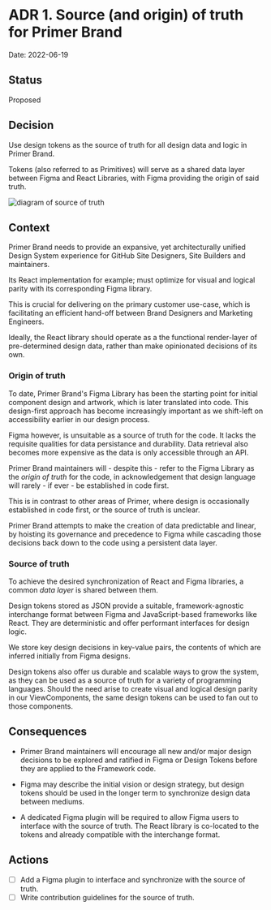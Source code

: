 # ADR 1. Source (and origin) of truth for Primer Brand

Date: 2022-06-19

## Status

Proposed

## Decision

Use design tokens as the source of truth for all design data and logic in Primer Brand.

Tokens (also referred to as Primitives) will serve as a shared data layer between Figma and React Libraries, with Figma providing the origin of said truth.

![diagram of source of truth](https://user-images.githubusercontent.com/13340707/174580541-2ff70d42-e656-4238-8832-51c9fb0dce41.jpg)

## Context

Primer Brand needs to provide an expansive, yet architecturally unified Design System experience for GitHub Site Designers, Site Builders and maintainers.

Its React implementation for example; must optimize for visual and logical parity with its corresponding Figma library.

This is crucial for delivering on the primary customer use-case, which is facilitating an efficient hand-off between Brand Designers and Marketing Engineers.

Ideally, the React library should operate as a the functional render-layer of pre-determined design data, rather than make opinionated decisions of its own.

### Origin of truth

To date, Primer Brand's Figma Library has been the starting point for initial component design and artwork, which is later translated into code. This design-first approach has become increasingly important as we shift-left on accessibility earlier in our design process.

Figma however, is unsuitable as a source of truth for the code. It lacks the requisite qualities for data persistance and durability. Data retrieval also becomes more expensive as the data is only accessible through an API.

Primer Brand maintainers will - despite this - refer to the Figma Library as the _origin of truth_ for the code, in acknowledgement that design language will rarely - if ever - be established in code first.

This is in contrast to other areas of Primer, where design is occasionally established in code first, or the source of truth is unclear.

Primer Brand attempts to make the creation of data predictable and linear, by hoisting its governance and precedence to Figma while cascading those decisions back down to the code using a persistent data layer.

### Source of truth

To achieve the desired synchronization of React and Figma libraries, a common _data layer_ is shared between them.

Design tokens stored as JSON provide a suitable, framework-agnostic interchange format between Figma and JavaScript-based frameworks like React. They are deterministic and offer performant interfaces for design logic.

We store key design decisions in key-value pairs, the contents of which are inferred initially from Figma designs.

Design tokens also offer us durable and scalable ways to grow the system, as they can be used as a source of truth for a variety of programming languages. Should the need arise to create visual and logical design parity in our ViewComponents, the same design tokens can be used to fan out to those components.

## Consequences

- Primer Brand maintainers will encourage all new and/or major design decisions to be explored and ratified in Figma or Design Tokens before they are applied to the Framework code.

- Figma may describe the initial vision or design strategy, but design tokens should be used in the longer term to synchronize design data between mediums.

- A dedicated Figma plugin will be required to allow Figma users to interface with the source of truth. The React library is co-located to the tokens and already compatible with the interchange format.

## Actions

- [ ] Add a Figma plugin to interface and synchronize with the source of truth.
- [ ] Write contribution guidelines for the source of truth.
